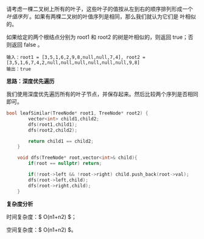 请考虑一棵二叉树上所有的叶子，这些叶子的值按从左到右的顺序排列形成一个 *叶值序列* 。如果有两棵二叉树的叶值序列是相同，那么我们就认为它们是 叶相似 的。

如果给定的两个根结点分别为 root1 和 root2 的树是叶相似的，则返回 true；否则返回 false 。



```
输入：root1 = [3,5,1,6,2,9,8,null,null,7,4], root2 = [3,5,1,6,7,4,2,null,null,null,null,null,null,9,8]
输出：true
```



<b>思路：深度优先遍历</b>

我们使用深度优先遍历所有的叶子节点，并保存起来。然后比较两个序列是否相同即可。

```c++
bool leafSimilar(TreeNode* root1, TreeNode* root2) {
        vector<int> child1,child2;
        dfs(root1,child1);
        dfs(root2,child2);

        return child1 == child2;
    }

    void dfs(TreeNode* root,vector<int>& child){
        if(root == nullptr) return;

        if(!root->left && !root->right) child.push_back(root->val);
        dfs(root->left,child);
        dfs(root->right,child);
    }
```

<b>复杂度分析</b>

时间复杂度：$ O(n1+n2) $；

空间复杂度：$ O(n1+n2) $。  